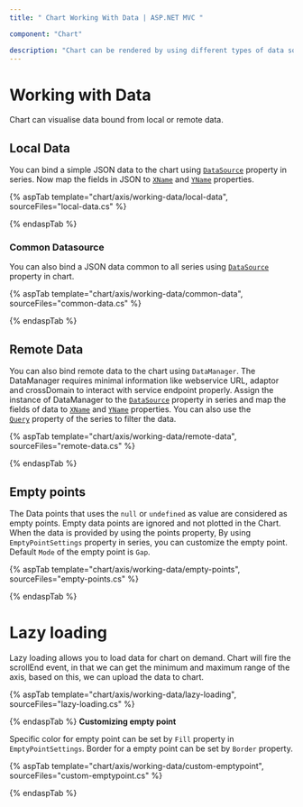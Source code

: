 ```yaml
---
title: " Chart Working With Data | ASP.NET MVC "

component: "Chart"

description: "Chart can be rendered by using different types of data source. They are called local data, remote data and empty points. "
---
```


<!-- markdownlint-disable MD036 -->

# Working with Data

Chart can visualise data bound from local or remote data.

## Local Data

You can bind a simple JSON data to the chart using
[`DataSource`](https://help.syncfusion.com/cr/aspnetcore-js2/Syncfusion.EJ2.Charts.ChartSeries.html#Syncfusion_EJ2_Charts_ChartSeries_DataSource) property in series. Now map the fields in JSON to
[`XName`](https://help.syncfusion.com/cr/aspnetcore-js2/Syncfusion.EJ2.Charts.ChartSeries.html#Syncfusion_EJ2_Charts_ChartSeries_XName) and [`YName`](https://help.syncfusion.com/cr/aspnetcore-js2/Syncfusion.EJ2.Charts.ChartSeries.html#Syncfusion_EJ2_Charts_ChartSeries_YName)
properties.

{% aspTab template="chart/axis/working-data/local-data", sourceFiles="local-data.cs" %}

{% endaspTab %}

### Common Datasource

You can also bind a JSON data common to all series using
[`DataSource`](https://help.syncfusion.com/cr/aspnetcore-js2/Syncfusion.EJ2.Charts.ChartSeries.html#Syncfusion_EJ2_Charts_ChartSeries_DataSource) property in chart.

{% aspTab template="chart/axis/working-data/common-data", sourceFiles="common-data.cs" %}

{% endaspTab %}

## Remote Data

You can also bind remote data to the chart using `DataManager`. The DataManager requires minimal information
like webservice URL, adaptor and crossDomain to interact with service endpoint properly. Assign the instance
 of DataManager to the [`DataSource`](https://help.syncfusion.com/cr/aspnetcore-js2/Syncfusion.EJ2.Charts.ChartSeries.html#Syncfusion_EJ2_Charts_ChartSeries_DataSource) property in series and map
 the fields of data to [`XName`](https://help.syncfusion.com/cr/aspnetcore-js2/Syncfusion.EJ2.Charts.ChartSeries.html#Syncfusion_EJ2_Charts_ChartSeries_XName) and
[`YName`](https://help.syncfusion.com/cr/aspnetcore-js2/Syncfusion.EJ2.Charts.ChartSeries.html#Syncfusion_EJ2_Charts_ChartSeries_YName) properties. You can also use the
[`Query`](https://help.syncfusion.com/cr/aspnetcore-js2/Syncfusion.EJ2.Charts.ChartSeries.html#Syncfusion_EJ2_Charts_ChartSeries_Query) property of the series to filter the data.

{% aspTab template="chart/axis/working-data/remote-data", sourceFiles="remote-data.cs" %}

{% endaspTab %}

## Empty points

The Data points that uses the `null` or `undefined` as value are considered as empty points.
Empty data points are ignored and not plotted in the Chart.
When the data is provided by using the points property,
By using `EmptyPointSettings` property in series, you can customize the empty point. Default `Mode` of the empty point is `Gap`.

{% aspTab template="chart/axis/working-data/empty-points", sourceFiles="empty-points.cs" %}

{% endaspTab %}

# Lazy loading

Lazy loading allows you to load data for chart on demand. Chart will fire the scrollEnd event, in that we can
get the minimum and maximum range of the axis, based on this, we can upload the data to chart.

{% aspTab template="chart/axis/working-data/lazy-loading", sourceFiles="lazy-loading.cs" %}

{% endaspTab %}
**Customizing empty point**

Specific color for empty point can be set by `Fill` property in `EmptyPointSettings`. Border for a empty point can be set by
`Border` property.

{% aspTab template="chart/axis/working-data/custom-emptypoint", sourceFiles="custom-emptypoint.cs" %}

{% endaspTab %}